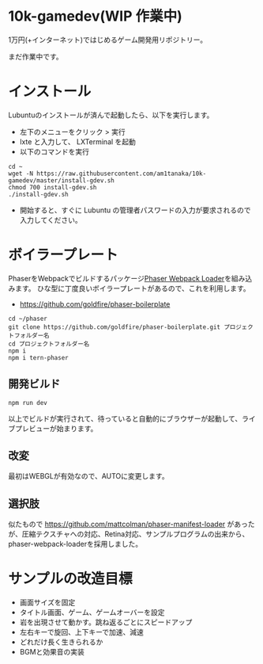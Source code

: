 # 10k-gamedev(WIP 作業中)
1万円(+インターネット)ではじめるゲーム開発用リポジトリー。

まだ作業中です。

# インストール
Lubuntuのインストールが済んで起動したら、以下を実行します。

- 左下のメニューをクリック > 実行
- lxte と入力して、 LXTerminal を起動
- 以下のコマンドを実行

```
cd ~
wget -N https://raw.githubusercontent.com/am1tanaka/10k-gamedev/master/install-gdev.sh
chmod 700 install-gdev.sh
./install-gdev.sh
```

- 開始すると、すぐに Lubuntu の管理者パスワードの入力が要求されるので入力してください。

# ボイラープレート
PhaserをWebpackでビルドするパッケージ[Phaser Webpack Loader](https://github.com/goldfire/phaser-webpack-loader)を組み込みます。
ひな型に丁度良いボイラープレートがあるので、これを利用します。

- https://github.com/goldfire/phaser-boilerplate 

```
cd ~/phaser
git clone https://github.com/goldfire/phaser-boilerplate.git プロジェクトフォルダー名
cd プロジェクトフォルダー名
npm i
npm i tern-phaser
```

## 開発ビルド
```
npm run dev
```

以上でビルドが実行されて、待っていると自動的にブラウザーが起動して、ライブプレビューが始まります。

## 改変
最初はWEBGLが有効なので、AUTOに変更します。

## 選択肢
似たもので https://github.com/mattcolman/phaser-manifest-loader があったが、圧縮テクスチャへの対応、Retina対応、サンプルプログラムの出来から、phaser-webpack-loaderを採用しました。

# サンプルの改造目標
- 画面サイズを固定
- タイトル画面、ゲーム、ゲームオーバーを設定
- 岩を出現させて動かす。跳ね返るごとにスピードアップ
- 左右キーで旋回、上下キーで加速、減速
- どれだけ長く生きられるか
- BGMと効果音の実装

